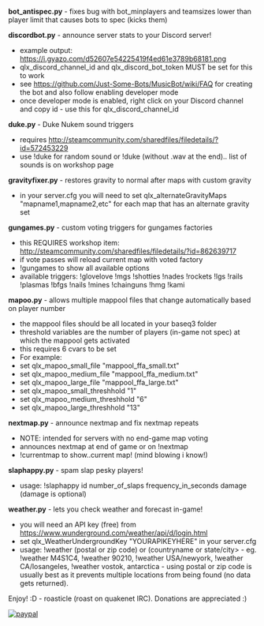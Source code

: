 <strong>bot_antispec.py</strong> - fixes bug with bot_minplayers and teamsizes lower than player limit that causes bots to spec (kicks them)

<strong>discordbot.py</strong> - announce server stats to your Discord server!
- example output: https://i.gyazo.com/d52607e54225419f4ed61e3789b68181.png
- qlx_discord_channel_id and qlx_discord_bot_token MUST be set for this to work
- see https://github.com/Just-Some-Bots/MusicBot/wiki/FAQ for creating the bot and also follow enabling developer mode
- once developer mode is enabled, right click on your Discord channel and copy id - use this for qlx_discord_channel_id

<strong>duke.py</strong> - Duke Nukem sound triggers
- requires http://steamcommunity.com/sharedfiles/filedetails/?id=572453229
- use !duke for random sound or !duke <soundname> (without .wav at the end).. list of sounds is on workshop page

<strong>gravityfixer.py</strong> - restores gravity to normal after maps with custom gravity
- in your server.cfg you will need to set qlx_alternateGravityMaps "mapname1,mapname2,etc" for each map that has an alternate gravity set 

<strong>gungames.py</strong> - custom voting triggers for gungames factories
- this REQUIRES workshop item: http://steamcommunity.com/sharedfiles/filedetails/?id=862639717
- if vote passes will reload current map with voted factory
- !gungames to show all available options
- available triggers: !glovelove !mgs !shotties !nades !rockets !lgs !rails !plasmas !bfgs !nails !mines !chainguns !hmg !kami

<strong>mapoo.py</strong> - allows multiple mappool files that change automatically based on player number
- the mappool files should be all located in your baseq3 folder
- threshold variables are the number of players (in-game not spec) at which the mappool gets activated
- this requires 6 cvars to be set
- For example:
- set qlx_mapoo_small_file "mappool_ffa_small.txt"
- set qlx_mapoo_medium_file "mappool_ffa_medium.txt"
- set qlx_mapoo_large_file "mappool_ffa_large.txt"
- set qlx_mapoo_small_threshhold "1"
- set qlx_mapoo_medium_threshhold "6"
- set qlx_mapoo_large_threshhold "13"

<strong>nextmap.py</strong> - announce nextmap and fix nextmap repeats
- NOTE: intended for servers with no end-game map voting
- announces nextmap at end of game or on !nextmap
- !currentmap to show..current map! (mind blowing i know!)

<strong>slaphappy.py</strong> - spam slap pesky players!
- usage: !slaphappy id number_of_slaps frequency_in_seconds damage (damage is optional)

<strong>weather.py</strong> - lets you check weather and forecast in-game!
- you will need an API key (free) from https://www.wunderground.com/weather/api/d/login.html
- set qlx_WeatherUndergroundKey "YOURAPIKEYHERE" in your server.cfg
- usage: !weather (postal or zip code) or (countryname or state/city> - eg. !weather M4S1C4, !weather 90210, !weather USA/newyork, !weather CA/losangeles, !weather vostok, antarctica - using postal or zip code is usually best as it prevents multiple locations from being found (no data gets returned).

Enjoy! :D - roasticle (roast on quakenet IRC). Donations are appreciated :)


[![paypal](https://www.paypalobjects.com/en_US/i/btn/btn_donateCC_LG.gif)](https://www.paypal.com/cgi-bin/webscr?cmd=_s-xclick&hosted_button_id=L4PCX7WVF4L7G)

